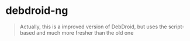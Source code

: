 # debdroid-ng
> Actually, this is a improved version of DebDroid, but uses the script-based and much more fresher than the old one
